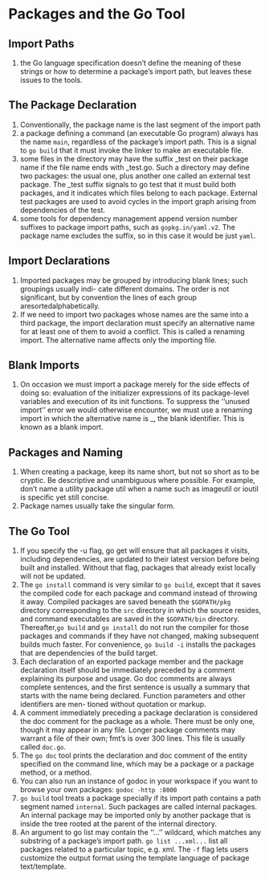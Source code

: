 # Packages and the Go Tool

## Import Paths
1. the Go language specification doesn’t define the meaning of these strings or how to determine a package’s import path, but leaves these issues to the tools.

## The Package Declaration
1. Conventionally, the package name is the last segment of the import path
2. a package defining a command (an executable Go program) always has the name `main`, regardless of the package’s import path. This is a signal to `go build` that it must invoke the linker to make an executable file.
3. some files in the directory may have the suffix _test on their package name if the file name ends with _test.go. Such a directory may define two packages: the usual one, plus another one called an external test package. The _test suffix signals to go test that it must build both packages, and it indicates which files belong to each package. External test packages are used to avoid cycles in the import graph arising from dependencies of the test.
4. some tools for dependency management append version number suffixes to package import paths, such as `gopkg.in/yaml.v2`. The package name excludes the suffix, so in this case it would be just `yaml`.

## Import Declarations
1. Imported packages may be grouped by introducing blank lines; such groupings usually indi- cate different domains. The order is not significant, but by convention the lines of each group aresortedalphabetically.
2. If we need to import two packages whose names are the same into a third package, the import declaration must specify an alternative name for at least one of them to avoid a conflict. This is called a renaming import. The alternative name affects only the importing file.

## Blank Imports
1. On occasion we must import a package merely for the side effects of doing so: evaluation of the initializer expressions of its package-level variables and execution of its init functions. To suppress the ‘‘unused import’’ error we would otherwise encounter, we must use a renaming import in which the alternative name is _, the blank identifier. This is known as a blank import. 

## Packages and Naming
1. When creating a package, keep its name short, but not so short as to be cryptic. Be descriptive and unambiguous where possible. For example, don’t name a utility package util when a name such as imageutil or ioutil is specific yet still concise.
2. Package names usually take the singular form.

## The Go Tool
1. If you specify the -u flag, go get will ensure that all packages it visits, including dependencies, are updated to their latest version before being built and installed. Without that flag, packages that already exist locally will not be updated.
2. The `go install` command is very similar to `go build`, except that it saves the compiled code for each package and command instead of throwing it away. Compiled packages are saved beneath the `$GOPATH/pkg` directory corresponding to the `src` directory in which the source resides, and command executables are saved in the `$GOPATH/bin` directory. Thereafter,`go build` and `go install` do not run the compiler for those packages and commands if they have not changed, making subsequent builds much faster. For convenience, `go build -i` installs the packages that are dependencies of the build target.
3. Each declaration of an exported package member and the package declaration itself should be immediately preceded by a comment explaining its purpose and usage. Go doc comments are always complete sentences, and the first sentence is usually a summary that starts with the name being declared. Function parameters and other identifiers are men- tioned without quotation or markup.
4. A comment immediately preceding a package declaration is considered the doc comment for the package as a whole. There must be only one, though it may appear in any file. Longer package comments may warrant a file of their own; fmt’s is over 300 lines. This file is usually called `doc.go`.
5. The `go doc` tool prints the declaration and doc comment of the entity specified on the command line, which may be a package or a package method, or a method.
6. You can also run an instance of godoc in your workspace if you want to browse your own packages: `godoc -http :8000`
7. `go build` tool treats a package specially if its import path contains a path segment named `internal`. Such packages are called internal packages. An internal package may be imported only by another package that is inside the tree rooted at the parent of the internal directory.
8. An argument to go list may contain the ‘‘...’’ wildcard, which matches any substring of a package’s import path. `go list ...xml...` list all packages related to a particular topic, e.g. xml. The `-f` flag lets users customize the output format using the template language of package text/template.